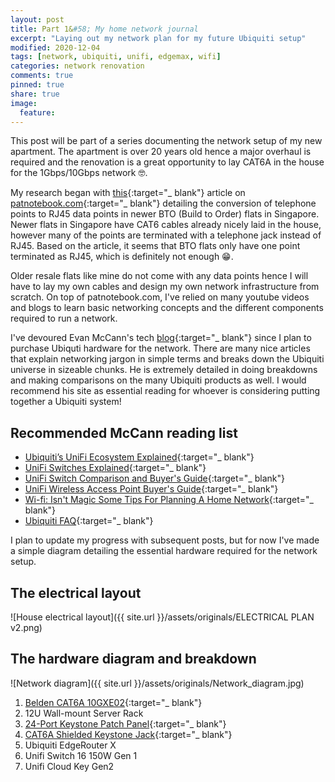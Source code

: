 ```yaml
---
layout: post
title: Part 1&#58; My home network journal
excerpt: "Laying out my network plan for my future Ubiquiti setup"
modified: 2020-12-04
tags: [network, ubiquiti, unifi, edgemax, wifi]
categories: network renovation
comments: true
pinned: true
share: true
image:
  feature:
---
```


This post will be part of a series documenting the network setup of my new apartment. The apartment is over 20 years old hence a major overhaul is required and the renovation is a great opportunity to lay CAT6A in the house for the 1Gbps/10Gbps network 🤓.

My research began with [this](https://www.patnotebook.com/bto-networking-singapore/){:target="_ blank"} article on [patnotebook.com](https://patnotebook.com){:target="_ blank"} detailing the conversion of telephone points to RJ45 data points in newer BTO (Build to Order) flats in Singapore. Newer flats in Singapore have CAT6 cables already nicely laid in the house, however many of the points are terminated with a telephone jack instead of RJ45. Based on the article, it seems that BTO flats only have one point terminated as RJ45, which is definitely not enough 😁.

Older resale flats like mine do not come with any data points hence I will have to lay my own cables and design my own network infrastructure from scratch. On top of patnotebook.com, I've relied on many youtube videos and blogs to learn basic networking concepts and the different components required to run a network.

I've devoured Evan McCann's tech [blog](https://evanmccann.net/){:target="_ blank"} since I plan to purchase Ubiquti hardware for the network. There are many nice articles that explain networking jargon in simple terms and breaks down the Ubiquiti universe in sizeable chunks. He is extremely detailed in doing breakdowns and making comparisons on the many Ubiquiti products as well. I would recommend his site as essential reading for whoever is considering putting together a Ubiquiti system!

## Recommended McCann reading list

* [Ubiquiti’s UniFi Ecosystem Explained](https://evanmccann.net/blog/unifi-ecosystem-overview){:target="_ blank"}
* [UniFi Switches Explained](https://evanmccann.net/blog/2020/6/unifi-switches-explained){:target="_ blank"}
* [UniFi Switch Comparison and Buyer's Guide](https://evanmccann.net/blog/2020/6/unifi-switches-buyers-guide){:target="_ blank"}
* [UniFi Wireless Access Point Buyer's Guide](https://evanmccann.net/blog/unifi-ap-breakdown){:target="_ blank"}
* [Wi-fi&#58; Isn't Magic Some Tips For Planning A Home Network](https://evanmccann.net/blog/home-network-tips){:target="_ blank"}
* [Ubiquiti FAQ](https://evanmccann.net/blog/2020/6/ubiquiti-faq){:target="_ blank"}

I plan to update my progress with subsequent posts, but for now I've made a simple diagram detailing the essential hardware required for the network setup.

## The electrical layout

![House electrical layout]({{ site.url }}/assets/originals/ELECTRICAL PLAN v2.png)

## The hardware diagram and breakdown

![Network diagram]({{ site.url }}/assets/originals/Network_diagram.jpg)

1. [Belden CAT6A 10GXE02](https://catalog.belden.com/techdata/EN/10GXE02_techdata.pdf){:target="_ blank"}
2. 12U Wall-mount Server Rack
3. [24-Port Keystone Patch Panel](https://www.amazon.com/ETS-Shielded-Tool-Less-Rackmount-Wallmount/dp/B086T6KRCH/ref=sr_1_6?dchild=1&keywords=cat6a+patch+panel&qid=1607079469&sr=8-6){:target="_ blank"}
4. [CAT6A Shielded Keystone Jack](https://www.amazon.com/Listed-Cable-Matters-Shielded-Keystone/dp/B00CLVAJCK/ref=sr_1_1_sspa?dchild=1&keywords=cat6a+shielded+keystone&qid=1603117867&sr=8-1-spons&psc=1&spLa=ZW5jcnlwdGVkUXVhbGlmaWVyPUExTkRGQjNVTjQ0NzBFJmVuY3J5cHRlZElkPUEwNTE2NDAwMjRWNkVCN1FBWVZPJmVuY3J5cHRlZEFkSWQ9QVVOT0wxRFNZUEJMNSZ3aWRnZXROYW1lPXNwX2F0ZiZhY3Rpb249Y2xpY2tSZWRpcmVjdCZkb05vdExvZ0NsaWNrPXRydWU=){:target="_ blank"}
6. Ubiquiti EdgeRouter X
7. Unifi Switch 16 150W Gen 1
8. Unifi Cloud Key Gen2
